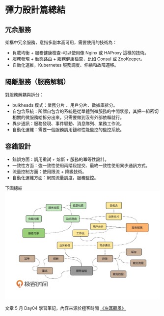 # 彈力設計篇總結

## 冗余服務

架構中冗余服務，意指多副本高可用，需要使用的技術為：
* 負載均衡 + 服務健康檢查–可以使用像 Nginx 或 HAProxy 這樣的技術。
* 服務發現 + 動態路由 + 服務健康檢查，比如 Consul 或 ZooKeeper。
* 自動化運維，Kubernetes 服務調度、伸縮和故障遷移。

## 隔離服務（服務解耦）

對服務解耦與拆分：
* bulkheads 模式：業務分片 、用戶分片、數據庫拆分。
* 自包含系統：所謂自包含的系統是從單體到微服務的中間狀態，其把一組密切相關的微服務給拆分出來，只需要做到沒有外部依賴就行。
* 異步通訊：服務發現、事件驅動、消息隊列、業務工作流。
* 自動化運維：需要一個服務調用鏈和性能監控的監控系統。

## 容錯設計

* 錯誤方面：調用重試 + 熔斷 + 服務的冪等性設計。
* 一致性方面：強一致性使用兩階段提交、最終一致性使用異步通訊方式。
* 流量控制方面：使用限流 + 降級技術。
* 自動化運維方面：網關流量調度，服務監控。

下圖總結
![](media/16832113427911/16832119249581.jpg)

文章 5 月 Day04 學習筆記，內容來源於極客時間 [《左耳聽風》](http://gk.link/a/122Qj)

